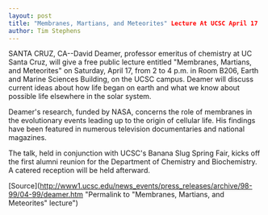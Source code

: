 ```yaml
---
layout: post
title: "Membranes, Martians, and Meteorites" Lecture At UCSC April 17
author: Tim Stephens
---
```


SANTA CRUZ, CA--David Deamer, professor emeritus of chemistry at UC Santa Cruz, will give a free public lecture entitled "Membranes, Martians, and Meteorites" on Saturday, April 17, from 2 to 4 p.m. in Room B206, Earth and Marine Sciences Building, on the UCSC campus. Deamer will discuss current ideas about how life began on earth and what we know about possible life elsewhere in the solar system.

Deamer's research, funded by NASA, concerns the role of membranes in the evolutionary events leading up to the origin of cellular life. His findings have been featured in numerous television documentaries and national magazines.

The talk, held in conjunction with UCSC's Banana Slug Spring Fair, kicks off the first alumni reunion for the Department of Chemistry and Biochemistry. A catered reception will be held afterward.

[Source](http://www1.ucsc.edu/news_events/press_releases/archive/98-99/04-99/deamer.htm "Permalink to "Membranes, Martians, and Meteorites" lecture")
